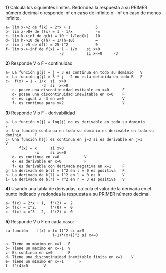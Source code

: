 
**1)** Calcula los siguientes límites. Redondea la respuesta a su PRIMER número decimal o responde inf en caso de infinito o -inf en caso de menos infinito.

    a- lim x->2 de f(x) = 2*x + 1           5
    b- lim x->0+ de f(x) = 1 - 1/x          -∞
    c- lim k->inf de g(k) = 10 + 1/log(k)   10
    d- lim h->10 de g(h) = 1/(h-10)         ∞    
    e- lim t->5 de d(t) = 25-t^2            0
    f- lim x->-inf de f(x) = 1 - 1/x    si x>0
                            -3          si x<=0     -3


**2)** Responde V o F - continuidad

    a- La función g(j) = j + 3 es continua en todo su dominio   V
    b- La función g(j) = 3 * j - 2 no esta definida en todo R   F
    c-  f(x) = 1 - 1/x  si  x>0
                    -3  si  x<=0
       c- posee una discontinuidad evitable en x=0      F
       d- posee una discontinuidad inevitable en x=0    F
       e- es igual a -3 en x=0                          V
       f- es continua para x>2                          V

**3)** Responde V o F - derivabilidad

    a- La función m(j) = log(j) no es derivable en todo su dominio                  F
    b- Una función continua en todo su dominio es derivable en todo su dominio      F
    c- Una función h(j) es continua en j=3 si es derivable en j=3                   V
          f(x) = x      si x>0
                 -x     si x<=0
       d- es continua en x=0           V
       e- es derivable en x=0          F
       f- es derivable con derivada negativa en x=1     F
    g- La derivada de b(l) = l^2 en l = 0 es positiva   F
    h- La derivada de k(l) = l^2 en l = 0 es 0          V
    i- La derivada de b(r) = r^2 en r = 3 es positiva   V

**4)** Usando una tabla de derivadas, calcula el valor de la derivada en el punto indicado y redondea la respuesta a su PRIMER número decimal.

    a- f(x) = 2*x + 1,  f'(2) =  2
    b- f(x) = x^2,      f'(0) =  0
    c- f(x) = x^3 - 2,  f'(2) =  0

    
**5)** Responde V o F en cada caso:

    La función    f(x) = (x-1)^2 si x>0
                         (-1)*(x+1)^2 si x<=0
    
    a- Tiene un máximo en x=1   F
    b- Tiene un máximo en x=-1  V
    c- Es continua en x=0       F
    d- Tiene una discontinuidad inevitable finita en x=1    V
    e- Tiene un mínimo en x=-1       F
    f- f'(4)>0       V
